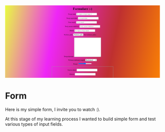 ![Test](/form-readme.png)

# Form 
Here is my simple form, I invite you to watch :). 

At this stage of my learning process I wanted to build simple form and test various types of input fields. 

